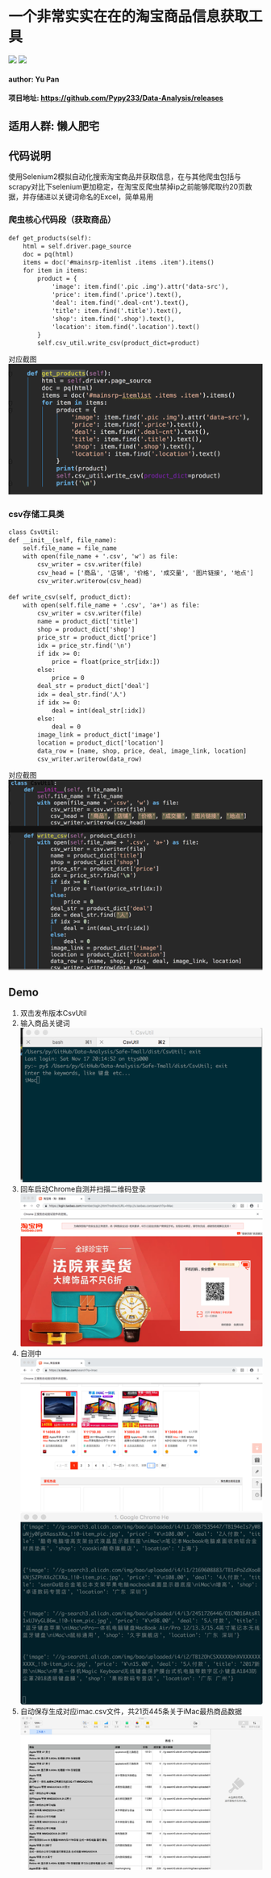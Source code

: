 # 一个非常实实在在的淘宝商品信息获取工具
![](https://img.shields.io/packagist/l/doctrine/orm.svg)    ![](https://img.shields.io/pypi/pyversions/Django.svg)


#### author: Yu Pan
**项目地址: https://github.com/Pypy233/Data-Analysis/releases** 
## 适用人群: 懒人肥宅

## 代码说明
使用Selenium2模拟自动化搜索淘宝商品并获取信息，在与其他爬虫包括与scrapy对比下selenium更加稳定，在淘宝反爬虫禁掉ip之前能够爬取约20页数据，并存储进以关键词命名的Excel，简单易用

### 爬虫核心代码段（获取商品） 
	def get_products(self):
        html = self.driver.page_source
        doc = pq(html)
        items = doc('#mainsrp-itemlist .items .item').items()
        for item in items:
            product = {
                'image': item.find('.pic .img').attr('data-src'),
                'price': item.find('.price').text(),
                'deal': item.find('.deal-cnt').text(),
                'title': item.find('.title').text(),
                'shop': item.find('.shop').text(),
                'location': item.find('.location').text()
            }
            self.csv_util.write_csv(product_dict=product)
            
 对应截图![](pics/0.png)

### csv存储工具类
	class CsvUtil:
    def __init__(self, file_name):
        self.file_name = file_name
        with open(file_name + '.csv', 'w') as file:
            csv_writer = csv.writer(file)
            csv_head = ['商品', '店铺', '价格', '成交量', '图片链接', '地点']
            csv_writer.writerow(csv_head)

    def write_csv(self, product_dict):
        with open(self.file_name + '.csv', 'a+') as file:
            csv_writer = csv.writer(file)
            name = product_dict['title']
            shop = product_dict['shop']
            price_str = product_dict['price']
            idx = price_str.find('\n')
            if idx >= 0:
                price = float(price_str[idx:])
            else:
                price = 0
            deal_str = product_dict['deal']
            idx = deal_str.find('人')
            if idx >= 0:
                deal = int(deal_str[:idx])
            else:
                deal = 0
            image_link = product_dict['image']
            location = product_dict['location']
            data_row = [name, shop, price, deal, image_link, location]
            csv_writer.writerow(data_row)
对应截图
![](pics/1.png)

## Demo
1. 双击发布版本CsvUtil
2. 输入商品关键词
![](pics/2.png)
3. 回车启动Chrome自测并扫描二维码登录
![](pics/3.png)
4. 自测中
![](pics/4.png)
![](pics/5.png)
5. 自动保存生成对应imac.csv文件，共21页445条关于iMac最热商品数据
![](pics/6.png)
